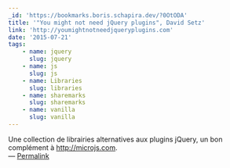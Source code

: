 ```yaml
---
_id: 'https://bookmarks.boris.schapira.dev/?0OtODA'
title: '"You might not need jQuery plugins", David Setz'
link: 'http://youmightnotneedjqueryplugins.com'
date: '2015-07-21'
tags:
    - name: jquery
      slug: jquery
    - name: js
      slug: js
    - name: Libraries
      slug: libraries
    - name: sharemarks
      slug: sharemarks
    - name: vanilla
      slug: vanilla
---
```


Une collection de librairies alternatives aux plugins jQuery, un bon complément
à <a href="http://microjs.com">http://microjs.com</a>. <br>&#8212;
<a href="https://bookmarks.boris.schapira.dev/?0OtODA" title="Permalink">Permalink</a>
